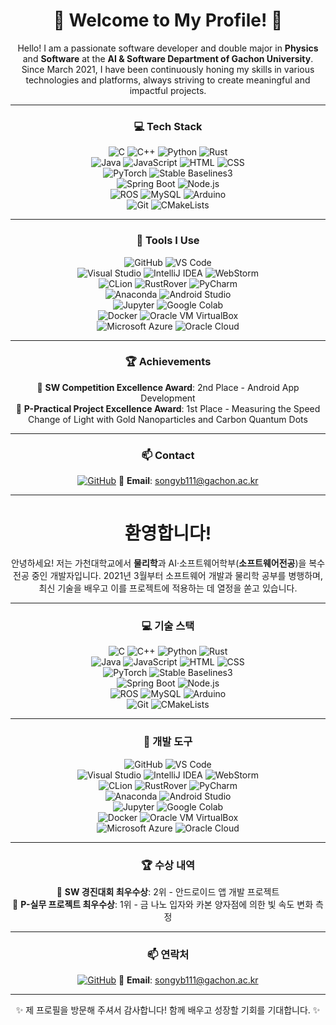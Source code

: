 <div align="center">

# 🌟 **Welcome to My Profile!** 🌟  

Hello! I am a passionate software developer and double major in **Physics** and **Software** at the **AI & Software Department of Gachon University**. Since March 2021, I have been continuously honing my skills in various technologies and platforms, always striving to create meaningful and impactful projects.

---

### 💻 **Tech Stack**

![C](https://img.shields.io/badge/-C-00599C?logo=c&logoColor=white) ![C++](https://img.shields.io/badge/-C++-00599C?logo=cplusplus&logoColor=white) ![Python](https://img.shields.io/badge/-Python-3776AB?logo=python&logoColor=white) ![Rust](https://img.shields.io/badge/-Rust-000000?logo=rust&logoColor=white)  
![Java](https://img.shields.io/badge/-Java-007396?logo=java&logoColor=white) ![JavaScript](https://img.shields.io/badge/-JavaScript-F7DF1E?logo=javascript&logoColor=black) ![HTML](https://img.shields.io/badge/-HTML-E34F26?logo=html5&logoColor=white) ![CSS](https://img.shields.io/badge/-CSS-1572B6?logo=css3&logoColor=white)  
![PyTorch](https://img.shields.io/badge/-PyTorch-EE4C2C?logo=pytorch&logoColor=white) ![Stable Baselines3](https://img.shields.io/badge/-Stable%20Baselines3-FF6F00?logo=python&logoColor=white)  
![Spring Boot](https://img.shields.io/badge/-Spring%20Boot-6DB33F?logo=springboot&logoColor=white) ![Node.js](https://img.shields.io/badge/-Node.js-339933?logo=node.js&logoColor=white)  
![ROS](https://img.shields.io/badge/-ROS-22314E?logo=ros&logoColor=white) ![MySQL](https://img.shields.io/badge/-MySQL-4479A1?logo=mysql&logoColor=white) ![Arduino](https://img.shields.io/badge/-Arduino-00979D?logo=arduino&logoColor=white)  
![Git](https://img.shields.io/badge/-Git-F05032?logo=git&logoColor=white) ![CMakeLists](https://img.shields.io/badge/-CMake-064F8C?logo=cmake&logoColor=white)

---

### 🔧 **Tools I Use**

![GitHub](https://img.shields.io/badge/-GitHub-181717?logo=github&logoColor=white) ![VS Code](https://img.shields.io/badge/-VS%20Code-007ACC?logo=visual-studio-code&logoColor=white)  
![Visual Studio](https://img.shields.io/badge/-Visual%20Studio-5C2D91?logo=visual-studio&logoColor=white) ![IntelliJ IDEA](https://img.shields.io/badge/-IntelliJ%20IDEA-000000?logo=intellij-idea&logoColor=white) ![WebStorm](https://img.shields.io/badge/-WebStorm-000000?logo=webstorm&logoColor=white)  
![CLion](https://img.shields.io/badge/-CLion-000000?logo=clion&logoColor=white) ![RustRover](https://img.shields.io/badge/-RustRover-000000?logo=rust&logoColor=white) ![PyCharm](https://img.shields.io/badge/-PyCharm-000000?logo=pycharm&logoColor=white)  
![Anaconda](https://img.shields.io/badge/-Anaconda-44A833?logo=anaconda&logoColor=white) ![Android Studio](https://img.shields.io/badge/-Android%20Studio-3DDC84?logo=android-studio&logoColor=white)  
![Jupyter](https://img.shields.io/badge/-Jupyter-F37626?logo=jupyter&logoColor=white) ![Google Colab](https://img.shields.io/badge/-Google%20Colab-F9AB00?logo=google-colab&logoColor=white)  
![Docker](https://img.shields.io/badge/-Docker-2496ED?logo=docker&logoColor=white) ![Oracle VM VirtualBox](https://img.shields.io/badge/-Oracle%20VM%20VirtualBox-183A61?logo=virtualbox&logoColor=white)  
![Microsoft Azure](https://img.shields.io/badge/-Microsoft%20Azure-0078D4?logo=microsoft-azure&logoColor=white) ![Oracle Cloud](https://img.shields.io/badge/-Oracle%20Cloud-F80000?logo=oracle&logoColor=white)

---

### 🏆 **Achievements**

🏅 **SW Competition Excellence Award**: 2nd Place - Android App Development  
🏅 **P-Practical Project Excellence Award**: 1st Place - Measuring the Speed Change of Light with Gold Nanoparticles and Carbon Quantum Dots

---

### 📫 **Contact**

[![GitHub](https://img.shields.io/badge/GitHub-songyb111--gachon-181717?logo=github&logoColor=white)](https://github.com/songyb111-gachon) 📧 **Email**: songyb111@gachon.ac.kr  

---

# **환영합니다!**

안녕하세요! 저는 가천대학교에서 **물리학**과 AI·소프트웨어학부(**소프트웨어전공**)을 복수 전공 중인 개발자입니다. 2021년 3월부터 소프트웨어 개발과 물리학 공부를 병행하며, 최신 기술을 배우고 이를 프로젝트에 적용하는 데 열정을 쏟고 있습니다.

---

### 💻 **기술 스택**

![C](https://img.shields.io/badge/-C-00599C?logo=c&logoColor=white) ![C++](https://img.shields.io/badge/-C++-00599C?logo=cplusplus&logoColor=white) ![Python](https://img.shields.io/badge/-Python-3776AB?logo=python&logoColor=white) ![Rust](https://img.shields.io/badge/-Rust-000000?logo=rust&logoColor=white)  
![Java](https://img.shields.io/badge/-Java-007396?logo=java&logoColor=white) ![JavaScript](https://img.shields.io/badge/-JavaScript-F7DF1E?logo=javascript&logoColor=black) ![HTML](https://img.shields.io/badge/-HTML-E34F26?logo=html5&logoColor=white) ![CSS](https://img.shields.io/badge/-CSS-1572B6?logo=css3&logoColor=white)  
![PyTorch](https://img.shields.io/badge/-PyTorch-EE4C2C?logo=pytorch&logoColor=white) ![Stable Baselines3](https://img.shields.io/badge/-Stable%20Baselines3-FF6F00?logo=python&logoColor=white)  
![Spring Boot](https://img.shields.io/badge/-Spring%20Boot-6DB33F?logo=springboot&logoColor=white) ![Node.js](https://img.shields.io/badge/-Node.js-339933?logo=node.js&logoColor=white)  
![ROS](https://img.shields.io/badge/-ROS-22314E?logo=ros&logoColor=white) ![MySQL](https://img.shields.io/badge/-MySQL-4479A1?logo=mysql&logoColor=white) ![Arduino](https://img.shields.io/badge/-Arduino-00979D?logo=arduino&logoColor=white)  
![Git](https://img.shields.io/badge/-Git-F05032?logo=git&logoColor=white) ![CMakeLists](https://img.shields.io/badge/-CMake-064F8C?logo=cmake&logoColor=white)

---

### 🔧 **개발 도구**

![GitHub](https://img.shields.io/badge/-GitHub-181717?logo=github&logoColor=white) ![VS Code](https://img.shields.io/badge/-VS%20Code-007ACC?logo=visual-studio-code&logoColor=white)  
![Visual Studio](https://img.shields.io/badge/-Visual%20Studio-5C2D91?logo=visual-studio&logoColor=white) ![IntelliJ IDEA](https://img.shields.io/badge/-IntelliJ%20IDEA-000000?logo=intellij-idea&logoColor=white) ![WebStorm](https://img.shields.io/badge/-WebStorm-000000?logo=webstorm&logoColor=white)  
![CLion](https://img.shields.io/badge/-CLion-000000?logo=clion&logoColor=white) ![RustRover](https://img.shields.io/badge/-RustRover-000000?logo=rust&logoColor=white) ![PyCharm](https://img.shields.io/badge/-PyCharm-000000?logo=pycharm&logoColor=white)  
![Anaconda](https://img.shields.io/badge/-Anaconda-44A833?logo=anaconda&logoColor=white) ![Android Studio](https://img.shields.io/badge/-Android%20Studio-3DDC84?logo=android-studio&logoColor=white)  
![Jupyter](https://img.shields.io/badge/-Jupyter-F37626?logo=jupyter&logoColor=white) ![Google Colab](https://img.shields.io/badge/-Google%20Colab-F9AB00?logo=google-colab&logoColor=white)  
![Docker](https://img.shields.io/badge/-Docker-2496ED?logo=docker&logoColor=white) ![Oracle VM VirtualBox](https://img.shields.io/badge/-Oracle%20VM%20VirtualBox-183A61?logo=virtualbox&logoColor=white)  
![Microsoft Azure](https://img.shields.io/badge/-Microsoft%20Azure-0078D4?logo=microsoft-azure&logoColor=white) ![Oracle Cloud](https://img.shields.io/badge/-Oracle%20Cloud-F80000?logo=oracle&logoColor=white)

---

### 🏆 **수상 내역**

🏅 **SW 경진대회 최우수상**: 2위 - 안드로이드 앱 개발 프로젝트  
🏅 **P-실무 프로젝트 최우수상**: 1위 - 금 나노 입자와 카본 양자점에 의한 빛 속도 변화 측정  

---

### 📫 **연락처**

[![GitHub](https://img.shields.io/badge/GitHub-songyb111--gachon-181717?logo=github&logoColor=white)](https://github.com/songyb111-gachon) 📧 **Email**: songyb111@gachon.ac.kr  

---

✨ 제 프로필을 방문해 주셔서 감사합니다! 함께 배우고 성장할 기회를 기대합니다. ✨  

</div>
